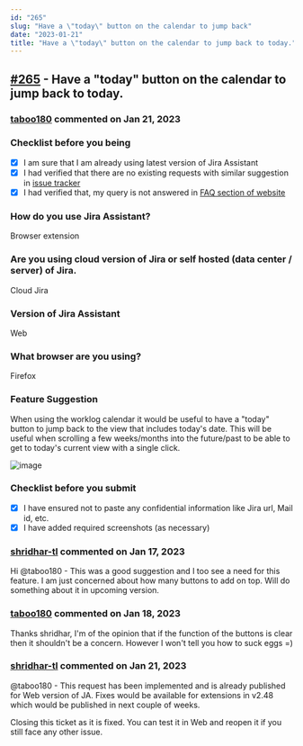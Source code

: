 ```yaml
---
id: "265"
slug: "Have a \"today\" button on the calendar to jump back"
date: "2023-01-21"
title: "Have a \"today\" button on the calendar to jump back to today."
---
```



## [#265](https://github.com/shridhar-tl/jira-assistant/issues/265) - Have a "today" button on the calendar to jump back to today.

### [taboo180](https://github.com/taboo180) commented on Jan 21, 2023

### Checklist before you being

- [X] I am sure that I am already using latest version of Jira Assistant
- [X] I had verified that there are no existing requests with similar suggestion in [issue tracker](https://github.com/shridhar-tl/jira-assistant/issues)
- [X] I had verified that, my query is not answered in [FAQ section of website](https://www.jiraassistant.com/faq)

### How do you use Jira Assistant?

Browser extension

### Are you using cloud version of Jira or self hosted (data center / server) of Jira.

Cloud Jira

### Version of Jira Assistant

Web

### What browser are you using?

Firefox

### Feature Suggestion

When using the worklog calendar it would be useful to have a "today" button to jump back to the view that includes today's date. This will be useful when scrolling a few weeks/months into the future/past to be able to get to today's current view with a single click.

![image](https://user-images.githubusercontent.com/47477508/212611107-fa81cba9-e75d-461b-9543-74619af87c08.png)


### Checklist before you submit

- [X] I have ensured not to paste any confidential information like Jira url, Mail id, etc.
- [X] I have added required screenshots (as necessary)

### [shridhar-tl](https://github.com/shridhar-tl) commented on Jan 17, 2023

Hi @taboo180 - This was a good suggestion and I too see a need for this feature. I am just concerned about how many buttons to add on top. Will do something about it in upcoming version.

### [taboo180](https://github.com/taboo180) commented on Jan 18, 2023

Thanks shridhar, I'm of the opinion that if the function of the buttons is clear then it shouldn't be a concern. However I won't tell you how to suck eggs =)

### [shridhar-tl](https://github.com/shridhar-tl) commented on Jan 21, 2023

@taboo180 - This request has been implemented and is already published for Web version of JA. Fixes would be available for extensions in v2.48 which would be published in next couple of weeks.

Closing this ticket as it is fixed. You can test it in Web and reopen it if you still face any other issue.
